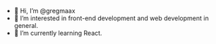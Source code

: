- 👋 Hi, I’m @gregmaax
- 👀 I’m interested in front-end development and web development in general.
- 🌱 I’m currently learning React.

<!---
gregmaax/gregmaax is a ✨ special ✨ repository because its `README.md` (this file) appears on your GitHub profile.
You can click the Preview link to take a look at your changes.
--->

